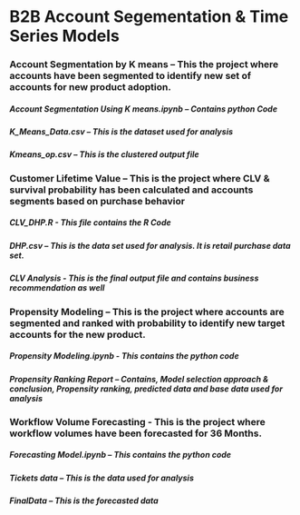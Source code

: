 # B2B Account Segementation & Time Series Models
### Account Segmentation by K means – This the project where accounts have been segmented to identify new set of accounts for new product adoption.
##### Account Segmentation Using K means.ipynb – Contains python Code
##### K_Means_Data.csv – This is the dataset used for analysis
##### Kmeans_op.csv – This is the clustered output file

### Customer Lifetime Value – This is the project where CLV & survival probability has been calculated and accounts segments based on purchase behavior
##### CLV_DHP.R - This file contains the R Code
##### DHP.csv  – This is the data set used for analysis. It is retail purchase data set.
##### CLV Analysis - This is the final output file and contains business recommendation as well

### Propensity Modeling – This is the project where accounts are segmented and ranked with probability to identify new target accounts for the new product.
##### Propensity Modeling.ipynb -  This contains the python code
##### Propensity Ranking Report – Contains, Model selection approach & conclusion, Propensity ranking, predicted data and base data used for analysis

### Workflow Volume Forecasting - This is the project where workflow volumes have been forecasted for 36 Months.
##### Forecasting Model.ipynb – This contains the python code
##### Tickets data – This is the data used for analysis
##### FinalData – This is the forecasted data
